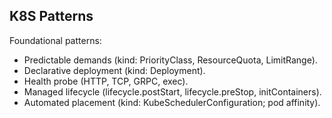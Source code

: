 K8S Patterns
-

Foundational patterns:
* Predictable demands (kind: PriorityClass, ResourceQuota, LimitRange).
* Declarative deployment (kind: Deployment).
* Health probe (HTTP, TCP, GRPC, exec).
* Managed lifecycle (lifecycle.postStart, lifecycle.preStop, initContainers).
* Automated placement (kind: KubeSchedulerConfiguration; pod affinity).
